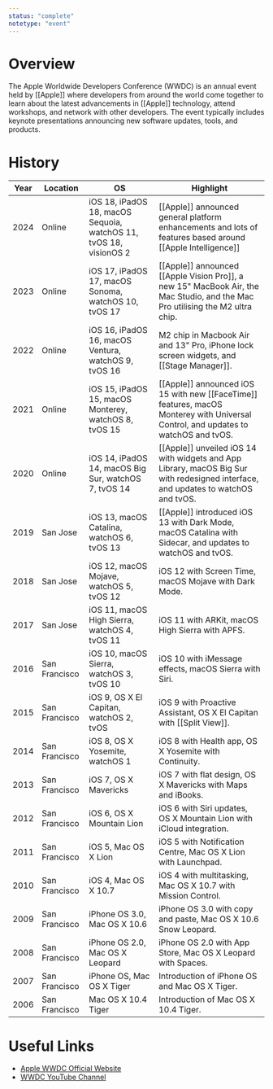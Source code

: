 ```yaml
---
status: "complete"
notetype: "event"
---
```

# Overview
The Apple Worldwide Developers Conference (WWDC) is an annual event held by [[Apple]] where developers from around the world come together to learn about the latest advancements in [[Apple]] technology, attend workshops, and network with other developers. The event typically includes keynote presentations announcing new software updates, tools, and products.

# History
| Year | Location      | OS                                                                | Highlight                                                                                                                      |
| ---- | ------------- | ----------------------------------------------------------------- | ------------------------------------------------------------------------------------------------------------------------------ |
| 2024 | Online        | iOS 18, iPadOS 18, macOS Sequoia, watchOS 11, tvOS 18, visionOS 2 | [[Apple]] announced general platform enhancements and lots of features based around [[Apple Intelligence]]                         |
| 2023 | Online        | iOS 17, iPadOS 17, macOS Sonoma, watchOS 10, tvOS 17              | [[Apple]] announced [[Apple Vision Pro]], a new 15" MacBook Air, the Mac Studio, and the Mac Pro  utilising the M2 ultra chip.         |
| 2022 | Online        | iOS 16, iPadOS 16, macOS Ventura, watchOS 9, tvOS 16              | M2 chip in Macbook Air and 13" Pro, iPhone lock screen widgets, and [[Stage Manager]].                                         |
| 2021 | Online        | iOS 15, iPadOS 15, macOS Monterey, watchOS 8, tvOS 15             | [[Apple]] announced iOS 15 with new [[FaceTime]] features, macOS Monterey with Universal Control, and updates to watchOS and tvOS. |
| 2020 | Online        | iOS 14, iPadOS 14, macOS Big Sur, watchOS 7, tvOS 14              | [[Apple]] unveiled iOS 14 with widgets and App Library, macOS Big Sur with redesigned interface, and updates to watchOS and tvOS.  |
| 2019 | San Jose      | iOS 13, macOS Catalina, watchOS 6, tvOS 13                        | [[Apple]] introduced iOS 13 with Dark Mode, macOS Catalina with Sidecar, and updates to watchOS and tvOS.                          |
| 2018 | San Jose      | iOS 12, macOS Mojave, watchOS 5, tvOS 12                          | iOS 12 with Screen Time, macOS Mojave with Dark Mode.                                                                          |
| 2017 | San Jose      | iOS 11, macOS High Sierra, watchOS 4, tvOS 11                     | iOS 11 with ARKit, macOS High Sierra with APFS.                                                                                |
| 2016 | San Francisco | iOS 10, macOS Sierra, watchOS 3, tvOS 10                          | iOS 10 with iMessage effects, macOS Sierra with Siri.                                                                          |
| 2015 | San Francisco | iOS 9, OS X El Capitan, watchOS 2, tvOS                           | iOS 9 with Proactive Assistant, OS X El Capitan with [[Split View]].                                                           |
| 2014 | San Francisco | iOS 8, OS X Yosemite, watchOS 1                                   | iOS 8 with Health app, OS X Yosemite with Continuity.                                                                          |
| 2013 | San Francisco | iOS 7, OS X Mavericks                                             | iOS 7 with flat design, OS X Mavericks with Maps and iBooks.                                                                   |
| 2012 | San Francisco | iOS 6, OS X Mountain Lion                                         | iOS 6 with Siri updates, OS X Mountain Lion with iCloud integration.                                                           |
| 2011 | San Francisco | iOS 5, Mac OS X Lion                                              | iOS 5 with Notification Centre, Mac OS X Lion with Launchpad.                                                                  |
| 2010 | San Francisco | iOS 4, Mac OS X 10.7                                              | iOS 4 with multitasking, Mac OS X 10.7 with Mission Control.                                                                   |
| 2009 | San Francisco | iPhone OS 3.0, Mac OS X 10.6                                      | iPhone OS 3.0 with copy and paste, Mac OS X 10.6 Snow Leopard.                                                                 |
| 2008 | San Francisco | iPhone OS 2.0, Mac OS X Leopard                                   | iPhone OS 2.0 with App Store, Mac OS X Leopard with Spaces.                                                                    |
| 2007 | San Francisco | iPhone OS, Mac OS X Tiger                                         | Introduction of iPhone OS and Mac OS X Tiger.                                                                                  |
| 2006 | San Francisco | Mac OS X 10.4 Tiger                                               | Introduction of Mac OS X 10.4 Tiger.                                                                                           |

# Useful Links
- [Apple WWDC Official Website](https://developer.apple.com/wwdc/)
- [WWDC YouTube Channel](https://www.youtube.com/user/Apple)
